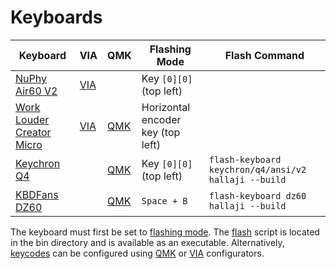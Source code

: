 # Keyboards

| Keyboard | VIA | QMK | Flashing Mode | Flash Command |
|----|----|----|----|----|
| [NuPhy Air60 V2](https://nuphy.com) | [VIA](keyboards/nuphy/air60/v2/via.json) | | Key `[0][0]` (top left) | |
| [Work Louder Creator Micro](https://worklouder.cc) | [VIA](keyboards/work_louder/micro/keymaps/hallaji/via.json) | [QMK](https://github.com/qmk/qmk_firmware/tree/master/keyboards/work_louder/micro) | Horizontal encoder key (top left) | |
| [Keychron Q4](https://www.keychron.com) | | [QMK](https://github.com/Keychron/qmk_firmware/tree/master/keyboards/keychron/q4) | Key `[0][0]` (top left) | ```flash-keyboard keychron/q4/ansi/v2 hallaji --build ``` |
| [KBDFans DZ60](https://kbdfans.com) | | [QMK](https://github.com/qmk/qmk_firmware/tree/master/keyboards/dz60) | `Space + B` | ```flash-keyboard dz60 hallaji --build ``` |

The keyboard must first be set to [flashing mode](https://docs.qmk.fm/newbs_flashing#put-your-keyboard-into-dfu-bootloader-mode). The [flash](../config/bin/.local/bin/flash) script is located in the bin directory and is available as an executable. Alternatively, [keycodes](https://docs.qmk.fm/keycodes) can be configured using [QMK](https://config.qmk.fm) or [VIA](https://usevia.app) configurators.
